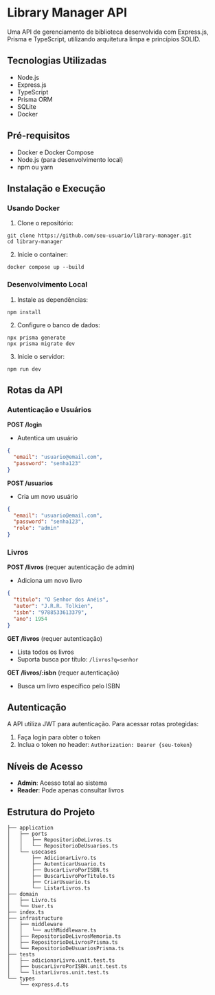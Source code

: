 # Library Manager API

Uma API de gerenciamento de biblioteca desenvolvida com Express.js, Prisma e TypeScript, utilizando arquitetura limpa e princípios SOLID.

## Tecnologias Utilizadas

- Node.js
- Express.js
- TypeScript
- Prisma ORM
- SQLite
- Docker

## Pré-requisitos

- Docker e Docker Compose
- Node.js (para desenvolvimento local)
- npm ou yarn

## Instalação e Execução

### Usando Docker

1. Clone o repositório:

```
git clone https://github.com/seu-usuario/library-manager.git
cd library-manager
```

2. Inicie o container:

`docker compose up --build`

### Desenvolvimento Local

1. Instale as dependências:

`npm install`

2. Configure o banco de dados:

```
npx prisma generate
npx prisma migrate dev
```

3. Inicie o servidor:

`npm run dev`

## Rotas da API

### Autenticação e Usuários

**POST /login**

- Autentica um usuário

```json
{
  "email": "usuario@email.com",
  "password": "senha123"
}
```

**POST /usuarios**

- Cria um novo usuário

```json
{
  "email": "usuario@email.com",
  "password": "senha123",
  "role": "admin"
}
```

### Livros

**POST /livros** (requer autenticação de admin)

- Adiciona um novo livro

```json
{
  "titulo": "O Senhor dos Anéis",
  "autor": "J.R.R. Tolkien",
  "isbn": "9788533613379",
  "ano": 1954
}
```

**GET /livros** (requer autenticação)

- Lista todos os livros
- Suporta busca por título: `/livros?q=senhor`

**GET /livros/:isbn** (requer autenticação)

- Busca um livro específico pelo ISBN

## Autenticação

A API utiliza JWT para autenticação. Para acessar rotas protegidas:

1. Faça login para obter o token
2. Inclua o token no header: `Authorization: Bearer {seu-token}`

## Níveis de Acesso

- **Admin**: Acesso total ao sistema
- **Reader**: Pode apenas consultar livros

## Estrutura do Projeto

```
├── application
│   ├── ports
│   │   ├── RepositorioDeLivros.ts
│   │   └── RepositorioDeUsuarios.ts
│   └── usecases
│       ├── AdicionarLivro.ts
│       ├── AutenticarUsuario.ts
│       ├── BuscarLivroPorISBN.ts
│       ├── BuscarLivroPorTitulo.ts
│       ├── CriarUsuario.ts
│       └── ListarLivros.ts
├── domain
│   ├── Livro.ts
│   └── User.ts
├── index.ts
├── infrastructure
│   ├── middleware
│   │   └── authMiddleware.ts
│   ├── RepositorioDeLivrosMemoria.ts
│   ├── RepositorioDeLivrosPrisma.ts
│   └── RepositorioDeUsuariosPrisma.ts
├── tests
│   ├── adicionarLivro.unit.test.ts
│   ├── buscarLivroPorISBN.unit.test.ts
│   └── listarLivros.unit.test.ts
└── types
    └── express.d.ts
```
